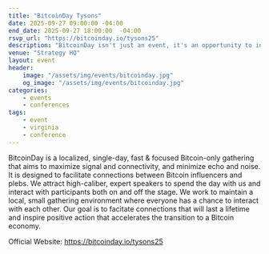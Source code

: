```yaml
---
title: "BitcoinDay Tysons"
date: 2025-09-27 09:00:00 -04:00
end_date: 2025-09-27 18:00:00  -04:00
rsvp_url: "https://bitcoinday.io/tysons25"
description: "BitcoinDay isn't just an event, it's an opportunity to increase your understanding of Bitcoin, connect with experts and influencers, and amplify your impact on the sound money revolution."
venue: "Strategy HQ"
layout: event
header:
    image: "/assets/img/events/bitcoinday.jpg"
    og_image: "/assets/img/events/bitcoinday.jpg"
categories:
    - events
    - conferences
tags:
    - event
    - virginia
    - conference
---
```


BitcoinDay is a localized, single-day, fast & focused Bitcoin-only gathering that aims to maximize signal and connectivity, and minimize echo and noise. It is designed to facilitate connections between Bitcoin influencers and plebs. We attract high-caliber, expert speakers to spend the day with us and interact with participants both on and off the stage. We work to maintain a local, small gathering environment where everyone has a chance to interact with each other. Our goal is to facitate connections that will last a lifetime and inspire positive action that accelerates the transition to a Bitcoin economy.

Official Website: <a href="https://bitcoinday.io/tysons25">https://bitcoinday.io/tysons25</a>
